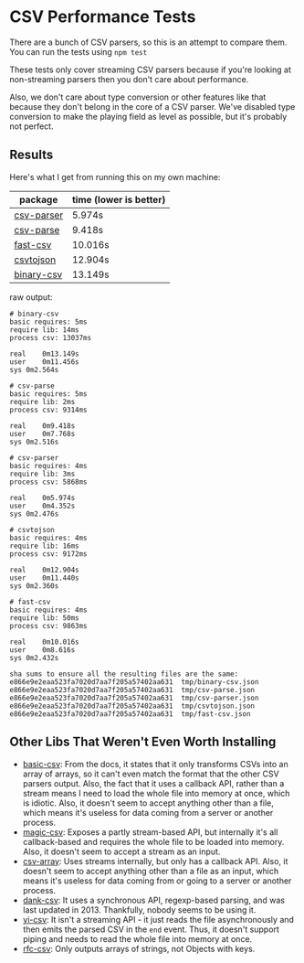 # CSV Performance Tests
There are a bunch of CSV parsers, so this is an attempt to compare them. You can run the tests using `npm test`

These tests only cover streaming CSV parsers because if you're looking at non-streaming parsers then you don't care about performance.

Also, we don't care about type conversion or other features like that because they don't belong in the core of a CSV parser. We've disabled type conversion to make the playing field as level as possible, but it's probably not perfect.

## Results
Here's what I get from running this on my own machine:

package                                             | time (lower is better)
--------------------------------------------------- | ----------------------
[csv-parser](https://npmjs.com/packages/csv-parser) | 5.974s
[csv-parse](https://npmjs.com/package/csv-parse)    | 9.418s
[fast-csv](https://npmjs.com/packages/fast-csv)     | 10.016s
[csvtojson](https://npmjs.com/packages/csvtojson)   | 12.904s
[binary-csv](https://npmjs.com/packages/binary-csv) | 13.149s

raw output:

```
# binary-csv
basic requires: 5ms
require lib: 14ms
process csv: 13037ms

real	0m13.149s
user	0m11.456s
sys	0m2.564s

# csv-parse
basic requires: 5ms
require lib: 2ms
process csv: 9314ms

real	0m9.418s
user	0m7.768s
sys	0m2.516s

# csv-parser
basic requires: 4ms
require lib: 3ms
process csv: 5868ms

real	0m5.974s
user	0m4.352s
sys	0m2.476s

# csvtojson
basic requires: 4ms
require lib: 16ms
process csv: 9172ms

real	0m12.904s
user	0m11.440s
sys	0m2.360s

# fast-csv
basic requires: 4ms
require lib: 50ms
process csv: 9863ms

real	0m10.016s
user	0m8.616s
sys	0m2.432s

sha sums to ensure all the resulting files are the same:
e866e9e2eaa523fa7020d7aa7f205a57402aa631  tmp/binary-csv.json
e866e9e2eaa523fa7020d7aa7f205a57402aa631  tmp/csv-parse.json
e866e9e2eaa523fa7020d7aa7f205a57402aa631  tmp/csv-parser.json
e866e9e2eaa523fa7020d7aa7f205a57402aa631  tmp/csvtojson.json
e866e9e2eaa523fa7020d7aa7f205a57402aa631  tmp/fast-csv.json
```

## Other Libs That Weren't Even Worth Installing
- [basic-csv](https://www.npmjs.com/package/basic-csv): From the docs, it states that it only transforms CSVs into an array of arrays, so it can't even match the format that the other CSV parsers output. Also, the fact that it uses a callback API, rather than a stream means I need to load the whole file into memory at once, which is idiotic. Also, it doesn't seem to accept anything other than a file, which means it's useless for data coming from a server or another process.
- [magic-csv](https://www.npmjs.com/package/magic-csv): Exposes a partly stream-based API, but internally it's all callback-based and requires the whole file to be loaded into memory. Also, it doesn't seem to accept a stream as an input.
- [csv-array](https://www.npmjs.com/package/csv-array): Uses streams internally, but only has a callback API. Also, it doesn't seem to accept anything other than a file as an input, which means it's useless for data coming from or going to a server or another process.
- [dank-csv](https://www.npmjs.com/package/dank-csv): It uses a synchronous API, regexp-based parsing, and was last updated in 2013. Thankfully, nobody seems to be using it.
- [yi-csv](https://www.npmjs.com/package/yi-csv): It isn't a streaming API - it just reads the file asynchronously and then emits the parsed CSV in the `end` event. Thus, it doesn't support piping and needs to read the whole file into memory at once.
- [rfc-csv](https://www.npmjs.com/package/rfc-csv): Only outputs arrays of strings, not Objects with keys.
